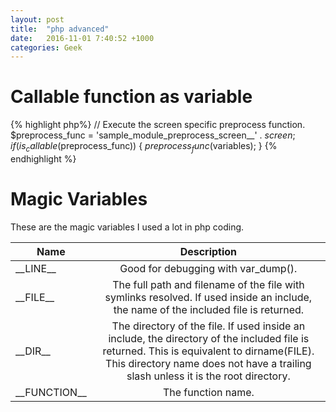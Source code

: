 ```yaml
---
layout: post
title:  "php advanced"
date:   2016-11-01 7:40:52 +1000
categories: Geek
---
```


Callable function as variable
==========================
{% highlight php%}
  // Execute the screen specific preprocess function.
  $preprocess_func = 'sample_module_preprocess_screen__' . $screen;
  if (is_callable($preprocess_func)) {
    $preprocess_func($variables);
  }
{% endhighlight %}

Magic Variables
===============
These are the magic variables I used a lot in php coding.

|Name	| Description |
|----------|:-------------:|
|\_\_LINE\_\_|	Good for debugging with var_dump().|
|\_\_FILE\_\_|	The full path and filename of the file with symlinks resolved. If used inside an include, the name of the included file is returned.|
|\_\_DIR\_\_|	The directory of the file. If used inside an include, the directory of the included file is returned. This is equivalent to dirname(FILE). This directory name does not have a trailing slash unless it is the root directory.|
|\_\_FUNCTION\_\_|	The function name.|
